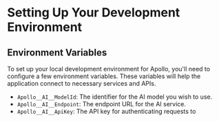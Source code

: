 # Setting Up Your Development Environment

## Environment Variables

To set up your local development environment for Apollo, you'll need to configure a few environment variables. These variables will help the application connect to necessary services and APIs.

- `Apollo__AI__ModelId`: The identifier for the AI model you wish to use.
- `Apollo__AI__Endpoint`: The endpoint URL for the AI service.
- `Apollo__AI__ApiKey`: The API key for authenticating requests to
